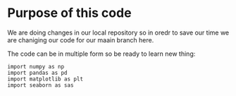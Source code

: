 # Purpose of this code

We are doing changes in our local repository so in oredr to save our time we are chaniging our code for our maain branch here.

The code can be in multiple form so be ready to learn new thing:

```
import numpy as np
import pandas as pd
import matplotlib as plt
import seaborn as sas
```
